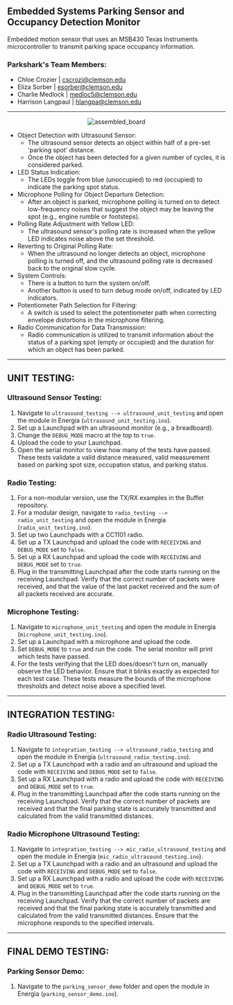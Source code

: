 ## Embedded Systems Parking Sensor and Occupancy Detection Monitor
Embedded motion sensor that uses an MSB430 Texas Instruments microcontroller to transmit parking space occupancy information.
### Parkshark's Team Members:

- Chloe Crozier | [cscrozi@clemson.edu](mailto:cscrozi@clemson.edu)
- Eliza Sorber | [esorber@clemson.edu](mailto:esorber@clemson.edu)
- Charlie Medlock | [medloc5@clemson.edu](mailto:medloc5@clemson.edu)
- Harrison Langpaul | [hlangpa@clemson.edu](mailto:hlangpa@clemson.edu)

---
<p align="center">
  <img alt="assembled_board" src="https://github.com/ChloeCrozier/parking_sensor/assets/40836363/cc4f9a4d-c46a-4614-bfc9-053440b35001">
</p>

- Object Detection with Ultrasound Sensor:
  - The ultrasound sensor detects an object within half of a pre-set 'parking spot' distance.
  - Once the object has been detected for a given number of cycles, it is considered parked.
- LED Status Indication:
  - The LEDs toggle from blue (unoccupied) to red (occupied) to indicate the parking spot status.
- Microphone Polling for Object Departure Detection:
  - After an object is parked, microphone polling is turned on to detect low-frequency noises that suggest the object may be leaving the spot (e.g., engine rumble or footsteps).
- Polling Rate Adjustment with Yellow LED:
  - The ultrasound sensor's polling rate is increased when the yellow LED indicates noise above the set threshold.
- Reverting to Original Polling Rate:
  - When the ultrasound no longer detects an object, microphone polling is turned off, and the ultrasound polling rate is decreased back to the original slow cycle.
- System Controls:
  - There is a button to turn the system on/off.
  - Another button is used to turn debug mode on/off, indicated by LED indicators.
- Potentiometer Path Selection for Filtering:
  - A switch is used to select the potentiometer path when correcting envelope distortions in the microphone filtering.
- Radio Communication for Data Transmission:
  - Radio communication is utilized to transmit information about the status of a parking spot (empty or occupied) and the duration for which an object has been parked.

---

## UNIT TESTING:

### Ultrasound Sensor Testing:

1. Navigate to `ultrasound_testing --> ultrasound_unit_testing` and open the module in Energia (`ultrasound_unit_testing.ino`).
2. Set up a Launchpad with an ultrasound monitor (e.g., a breadboard).
3. Change the `DEBUG_MODE` macro at the top to `true`.
4. Upload the code to your Launchpad.
5. Open the serial monitor to view how many of the tests have passed. These tests validate a valid distance measured, valid measurement based on parking spot size, occupation status, and parking status.

### Radio Testing:

1. For a non-modular version, use the TX/RX examples in the Buffet repository.
2. For a modular design, navigate to `radio_testing --> radio_unit_testing` and open the module in Energia (`radio_unit_testing.ino`).
3. Set up two Launchpads with a CC1101 radio.
4. Set up a TX Launchpad and upload the code with `RECEIVING` and `DEBUG_MODE` set to `false`.
5. Set up a RX Launchpad and upload the code with `RECEIVING` and `DEBUG_MODE` set to `true`.
6. Plug in the transmitting Launchpad after the code starts running on the receiving Launchpad. Verify that the correct number of packets were received, and that the value of the last packet received and the sum of all packets received are accurate.

### Microphone Testing:

1. Navigate to `microphone_unit_testing` and open the module in Energia (`microphone_unit_testing.ino`).
2. Set up a Launchpad with a microphone and upload the code.
3. Set `DEBUG_MODE` to `true` and run the code. The serial monitor will print which tests have passed.
4. For the tests verifying that the LED does/doesn't turn on, manually observe the LED behavior. Ensure that it blinks exactly as expected for each test case. These tests measure the bounds of the microphone thresholds and detect noise above a specified level.

---

## INTEGRATION TESTING:

### Radio Ultrasound Testing:

1. Navigate to `integration_testing --> ultrasound_radio_testing` and open the module in Energia (`ultrasound_radio_testing.ino`).
2. Set up a TX Launchpad with a radio and an ultrasound and upload the code with `RECEIVING` and `DEBUG_MODE` set to `false`.
3. Set up a RX Launchpad with a radio and upload the code with `RECEIVING` and `DEBUG_MODE` set to `true`.
4. Plug in the transmitting Launchpad after the code starts running on the receiving Launchpad. Verify that the correct number of packets are received and that the final parking state is accurately transmitted and calculated from the valid transmitted distances.

### Radio Microphone Ultrasound Testing:

1. Navigate to `integration_testing --> mic_radio_ultrasound_testing` and open the module in Energia (`mic_radio_ultrasound_testing.ino`).
2. Set up a TX Launchpad with a radio and an ultrasound and upload the code with `RECEIVING` and `DEBUG_MODE` set to `false`.
3. Set up a RX Launchpad with a radio and upload the code with `RECEIVING` and `DEBUG_MODE` set to `true`.
4. Plug in the transmitting Launchpad after the code starts running on the receiving Launchpad. Verify that the correct number of packets are received and that the final parking state is accurately transmitted and calculated from the valid transmitted distances. Ensure that the microphone responds to the specified intervals.

---

## FINAL DEMO TESTING:

### Parking Sensor Demo:

1. Navigate to the `parking_sensor_demo` folder and open the module in Energia (`parking_sensor_demo.ino`).
